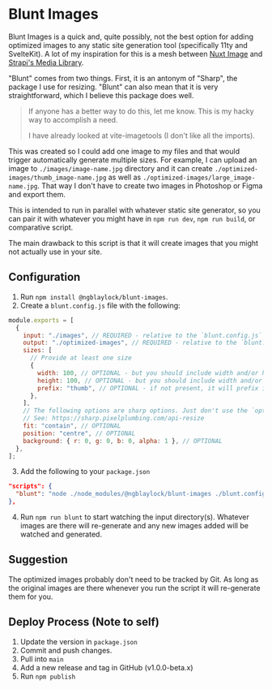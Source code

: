 # Blunt Images

Blunt Images is a quick and, quite possibly, not the best option for adding optimized images to any static site generation tool (specifically 11ty and SvelteKit). A lot of my inspiration for this is a mesh between [Nuxt Image](https://image.nuxtjs.org/) and [Strapi's Media Library](https://strapi.io/features/media-library).

"Blunt" comes from two things. First, it is an antonym of "Sharp", the package I use for resizing. "Blunt" can also mean that it is very straightforward, which I believe this package does well.

> If anyone has a better way to do this, let me know. This is my hacky way to accomplish a need.
>
> I have already looked at vite-imagetools (I don't like all the imports).

This was created so I could add one image to my files and that would trigger automatically generate multiple sizes. For example, I can upload an image to `./images/image-name.jpg` directory and it can create `./optimized-images/thumb_image-name.jpg` as well as `./optimized-images/large_image-name.jpg`. That way I don't have to create two images in Photoshop or Figma and export them.

This is intended to run in parallel with whatever static site generator, so you can pair it with whatever you might have in `npm run dev`, `npm run build`, or comparative script.

The main drawback to this script is that it will create images that you might not actually use in your site.

## Configuration

1. Run `npm install @ngblaylock/blunt-images`.
2. Create a `blunt.config.js` file with the following:

```js
module.exports = [
  {
    input: "./images", // REQUIRED - relative to the `blunt.config.js` file
    output: "./optimized-images", // REQUIRED - relative to the `blunt.config.js` file
    sizes: [
      // Provide at least one size
      {
        width: 100, // OPTIONAL - but you should include width and/or height
        height: 100, // OPTIONAL - but you should include width and/or height
        prefix: "thumb", // OPTIONAL - if not present, it will prefix it with a combination of width and height. The width and height prefix will not always be the output file size depending on the fit option passed in.
      },
    ],
    // The following options are sharp options. Just don't use the `options.width` or `options.height` otherwise it will break (that is what the sizes array is for).
    // See: https://sharp.pixelplumbing.com/api-resize
    fit: "contain", // OPTIONAL
    position: "centre", // OPTIONAL
    background: { r: 0, g: 0, b: 0, alpha: 1 }, // OPTIONAL
  },
];
```

3. Add the following to your `package.json`

```json
"scripts": {
  "blunt": "node ./node_modules/@ngblaylock/blunt-images ./blunt.config.js"
},
```

4. Run `npm run blunt` to start watching the input directory(s). Whatever images are there will re-generate and any new images added will be watched and generated.

## Suggestion

The optimized images probably don't need to be tracked by Git. As long as the original images are there whenever you run the script it will re-generate them for you.

## Deploy Process (Note to self)

1. Update the version in `package.json`
2. Commit and push changes.
3. Pull into `main`
4. Add a new release and tag in GitHub (v1.0.0-beta.x)
5. Run `npm publish`
